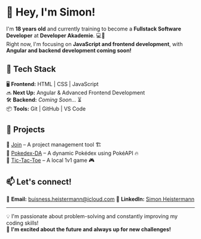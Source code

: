 # 👋 Hey, I'm Simon!  

I'm **18 years old** and currently training to become a **Fullstack Software Developer** at **Developer Akademie**. 💻🚀  
Right now, I'm focusing on **JavaScript and frontend development**, with **Angular and backend development coming soon!**  

## 🚀 Tech Stack  
🖥 **Frontend:** HTML | CSS | JavaScript  
🔜 **Next Up:** Angular & Advanced Frontend Development  
🛠 **Backend:** *Coming Soon...* ⏳  
📦 **Tools:** Git | GitHub | VS Code  

## 📌 Projects  
🔹 [Join](https://github.com/YOUR_USERNAME/Join) – A project management tool 🏗  
🔹 [Pokedex-DA](https://github.com/YOUR_USERNAME/Pokedex-DA) – A dynamic Pokédex using PokéAPI 🔥  
🔹 [Tic-Tac-Toe](https://github.com/YOUR_USERNAME/Tic-Tac-Toe) – A local 1v1 game 🎮  

## 📫 Let's connect!  
📧 **Email:** buisness.heistermann@icloud.com
💼 **LinkedIn:** [Simon Heistermann](https://www.linkedin.com/in/simon-maximilian-heistermann-419531250/)  

---

💡 I'm passionate about problem-solving and constantly improving my coding skills!  
🚀 **I'm excited about the future and always up for new challenges!**

